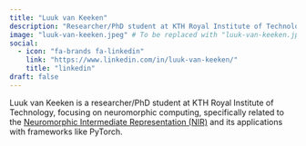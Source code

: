```yaml
---
title: "Luuk van Keeken"
description: "Researcher/PhD student at KTH Royal Institute of Technology, specializing in Neuromorphic Intermediate Representation (NIR) and its PyTorch applications."
image: "luuk-van-keeken.jpeg" # To be replaced with "luuk-van-keeken.jpg" or similar
social:
  - icon: "fa-brands fa-linkedin"
    link: "https://www.linkedin.com/in/luuk-van-keeken/"
    title: "linkedin"
draft: false
---
```

Luuk van Keeken is a researcher/PhD student at KTH Royal Institute of Technology, focusing on neuromorphic computing, specifically related to the [Neuromorphic Intermediate Representation (NIR)](/workshops/neuromorphic-intermediate-representation/) and its applications with frameworks like PyTorch.
